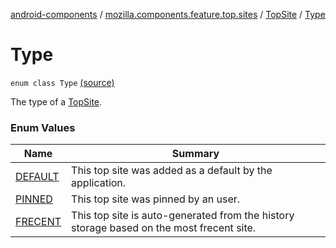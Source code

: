 [android-components](../../../index.md) / [mozilla.components.feature.top.sites](../../index.md) / [TopSite](../index.md) / [Type](./index.md)

# Type

`enum class Type` [(source)](https://github.com/mozilla-mobile/android-components/blob/master/components/feature/top-sites/src/main/java/mozilla/components/feature/top/sites/TopSite.kt#L26)

The type of a [TopSite](../index.md).

### Enum Values

| Name | Summary |
|---|---|
| [DEFAULT](-d-e-f-a-u-l-t.md) | This top site was added as a default by the application. |
| [PINNED](-p-i-n-n-e-d.md) | This top site was pinned by an user. |
| [FRECENT](-f-r-e-c-e-n-t.md) | This top site is auto-generated from the history storage based on the most frecent site. |

